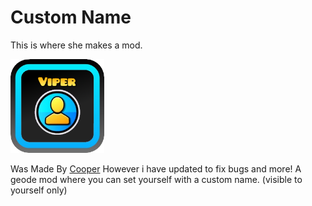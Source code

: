 # Custom Name
This is where she makes a mod.

<img src="logo.png" width="150" alt="the mod's logo" />

Was Made By [Cooper](https://github.com/coopeeo) However i have updated to fix bugs and more!
A geode mod where you can set yourself with a custom name. (visible to yourself only)
